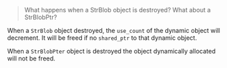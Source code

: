 > What happens when a StrBlob object is destroyed? What about a StrBlobPtr?

When a `StrBlob` object destroyed, the `use_count` of the dynamic object will
decrement. It will be freed if no `shared_ptr` to that dynamic object.

When a `StrBlobPter` object is destroyed the object dynamically allocated will
not be freed.
